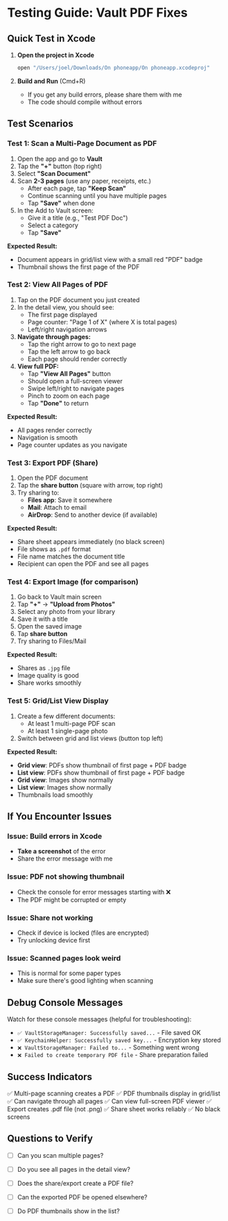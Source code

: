 # Testing Guide: Vault PDF Fixes

## Quick Test in Xcode

1. **Open the project in Xcode**
   ```bash
   open "/Users/joel/Downloads/On phoneapp/On phoneapp.xcodeproj"
   ```

2. **Build and Run** (Cmd+R)
   - If you get any build errors, please share them with me
   - The code should compile without errors

## Test Scenarios

### Test 1: Scan a Multi-Page Document as PDF
1. Open the app and go to **Vault**
2. Tap the **"+"** button (top right)
3. Select **"Scan Document"**
4. Scan **2-3 pages** (use any paper, receipts, etc.)
   - After each page, tap **"Keep Scan"**
   - Continue scanning until you have multiple pages
   - Tap **"Save"** when done
5. In the Add to Vault screen:
   - Give it a title (e.g., "Test PDF Doc")
   - Select a category
   - Tap **"Save"**

**Expected Result:**
- Document appears in grid/list view with a small red "PDF" badge
- Thumbnail shows the first page of the PDF

### Test 2: View All Pages of PDF
1. Tap on the PDF document you just created
2. In the detail view, you should see:
   - The first page displayed
   - Page counter: "Page 1 of X" (where X is total pages)
   - Left/right navigation arrows
3. **Navigate through pages:**
   - Tap the right arrow to go to next page
   - Tap the left arrow to go back
   - Each page should render correctly
4. **View full PDF:**
   - Tap **"View All Pages"** button
   - Should open a full-screen viewer
   - Swipe left/right to navigate pages
   - Pinch to zoom on each page
   - Tap **"Done"** to return

**Expected Result:**
- All pages render correctly
- Navigation is smooth
- Page counter updates as you navigate

### Test 3: Export PDF (Share)
1. Open the PDF document
2. Tap the **share button** (square with arrow, top right)
3. Try sharing to:
   - **Files app**: Save it somewhere
   - **Mail**: Attach to email
   - **AirDrop**: Send to another device (if available)

**Expected Result:**
- Share sheet appears immediately (no black screen)
- File shows as `.pdf` format
- File name matches the document title
- Recipient can open the PDF and see all pages

### Test 4: Export Image (for comparison)
1. Go back to Vault main screen
2. Tap **"+"** → **"Upload from Photos"**
3. Select any photo from your library
4. Save it with a title
5. Open the saved image
6. Tap **share button**
7. Try sharing to Files/Mail

**Expected Result:**
- Shares as `.jpg` file
- Image quality is good
- Share works smoothly

### Test 5: Grid/List View Display
1. Create a few different documents:
   - At least 1 multi-page PDF scan
   - At least 1 single-page photo
2. Switch between grid and list views (button top left)

**Expected Result:**
- **Grid view**: PDFs show thumbnail of first page + PDF badge
- **List view**: PDFs show thumbnail of first page + PDF badge
- **Grid view**: Images show normally
- **List view**: Images show normally
- Thumbnails load smoothly

## If You Encounter Issues

### Issue: Build errors in Xcode
- **Take a screenshot** of the error
- Share the error message with me

### Issue: PDF not showing thumbnail
- Check the console for error messages starting with ❌
- The PDF might be corrupted or empty

### Issue: Share not working
- Check if device is locked (files are encrypted)
- Try unlocking device first

### Issue: Scanned pages look weird
- This is normal for some paper types
- Make sure there's good lighting when scanning

## Debug Console Messages

Watch for these console messages (helpful for troubleshooting):
- `✅ VaultStorageManager: Successfully saved...` - File saved OK
- `✅ KeychainHelper: Successfully saved key...` - Encryption key stored
- `❌ VaultStorageManager: Failed to...` - Something went wrong
- `❌ Failed to create temporary PDF file` - Share preparation failed

## Success Indicators

✅ Multi-page scanning creates a PDF
✅ PDF thumbnails display in grid/list
✅ Can navigate through all pages
✅ Can view full-screen PDF viewer
✅ Export creates .pdf file (not .png)
✅ Share sheet works reliably
✅ No black screens

## Questions to Verify

- [ ] Can you scan multiple pages?
- [ ] Do you see all pages in the detail view?
- [ ] Does the share/export create a PDF file?
- [ ] Can the exported PDF be opened elsewhere?
- [ ] Do PDF thumbnails show in the list?


